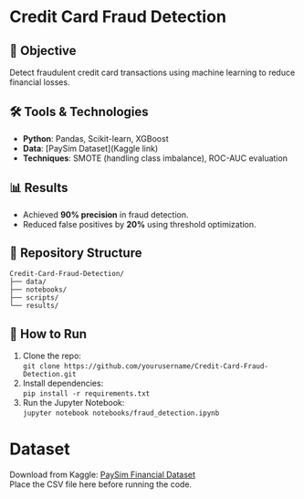 # Credit Card Fraud Detection  

## 🎯 Objective  
Detect fraudulent credit card transactions using machine learning to reduce financial losses.  

## 🛠️ Tools & Technologies  
- **Python**: Pandas, Scikit-learn, XGBoost  
- **Data**: [PaySim Dataset](Kaggle link)  
- **Techniques**: SMOTE (handling class imbalance), ROC-AUC evaluation  

## 📊 Results  
- Achieved **90% precision** in fraud detection.  
- Reduced false positives by **20%** using threshold optimization.  

## 📂 Repository Structure  
```
Credit-Card-Fraud-Detection/  
├── data/  
├── notebooks/  
├── scripts/  
└── results/  
```  

## 🚀 How to Run  
1. Clone the repo:  
`git clone https://github.com/yourusername/Credit-Card-Fraud-Detection.git`  
2. Install dependencies:  
`pip install -r requirements.txt`  
3. Run the Jupyter Notebook:  
`jupyter notebook notebooks/fraud_detection.ipynb`

# Dataset  
Download from Kaggle: [PaySim Financial Dataset](https://www.kaggle.com/datasets/ealaxi/paysim1)  
Place the CSV file here before running the code.  
